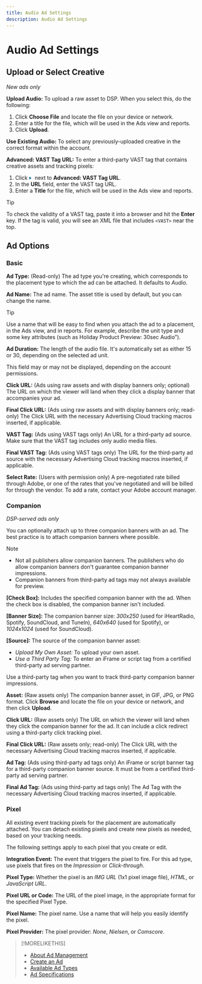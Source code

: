 ```yaml
---
title: Audio Ad Settings
description: Audio Ad Settings
---
```


# Audio Ad Settings

## Upload or Select Creative

*New ads only*

**Upload Audio:** To upload a raw asset to DSP. When you select this, do the following:

1. Click **Choose File** and locate the file on your device or network.
1. Enter a title for the file, which will be used in the Ads view and reports.
1. Click **Upload**.

**Use Existing Audio:** To select any previously-uploaded creative in the correct format within the account.

**Advanced: VAST Tag URL:** To enter a third-party VAST tag that contains creative assets and tracking pixels:

1. Click ![arrow](/help/dsp/assets/compressed.png) next to **Advanced: VAST Tag URL**.
1. In the **URL** field, enter the VAST tag URL.
1. Enter a **Title** for the file, which will be used in the Ads view and reports.

>[!TIP]
>
> To check the validity of a VAST tag, paste it into a browser and hit the **Enter** key. If the tag is valid, you will see an XML file that includes `<VAST>` near the top.

## Ad Options

### Basic

**Ad Type:** (Read-only) The ad type you're creating, which corresponds to the placement type to which the ad can be attached. It defaults to *Audio*.

**Ad Name:** The ad name. The asset title is used by default, but you can change the name.

>[!TIP]
>
> Use a name that will be easy to find when you attach the ad to a placement, in the Ads view, and in reports. For example, describe the unit type and some key attributes (such as Holiday Product Preview: 30sec Audio”).

**Ad Duration:** The length of the audio file. It's automatically set as either 15 or 30, depending on the selected ad unit.

This field may or may not be displayed, depending on the account permissions.

**Click URL:** (Ads using raw assets and with display banners only; optional) The URL on which the viewer will land when they click a display banner that accompanies your ad.

**Final Click URL:** (Ads using raw assets and with display banners only; read-only) The Click URL with the necessary Advertising Cloud tracking macros inserted, if applicable.

**VAST Tag:** (Ads using VAST tags only) An URL for a third-party ad source. Make sure that the VAST tag includes only audio media files.

**Final VAST Tag:** (Ads using VAST tags only) The URL for the third-party ad source with the necessary Advertising Cloud tracking macros inserted, if applicable.

**Select Rate:** (Users with permission only) A pre-negotiated rate billed through Adobe, or one of the rates that you've negotiated and will be billed for through the vendor. To add a rate, contact your Adobe account manager.

### Companion

*DSP-served ads only*

You can optionally attach up to three companion banners with an ad. The best practice is to attach companion banners where possible.

>[!NOTE]
>
>* Not all publishers allow companion banners. The publishers who do allow companion banners don't guarantee companion banner impressions.
>* Companion banners from third-party ad tags may not always available for preview.

**\[Check Box\]:** Includes the specified companion banner with the ad. When the check box is disabled, the companion banner isn't included.

**\[Banner Size\]:** The companion banner size: *300x250* (used for iHeartRadio, Spotify, SoundCloud, and TuneIn), *640x640* (used for Spotify), or *1024x1024* (used for SoundCloud).

**\[Source\]:** The source of the companion banner asset:

* *Upload My Own Asset:* To upload your own asset.
* *Use a Third Party Tag:* To enter an iFrame or script tag from a certified third-party ad serving partner.

Use a third-party tag when you want to track third-party companion banner impressions.

**Asset:** (Raw assets only) The companion banner asset, in GIF, JPG, or PNG format. Click **Browse** and locate the file on your device or network, and then click **Upload**.

**Click URL:** (Raw assets only) The URL on which the viewer will land when they click the companion banner for the ad. It can include a click redirect using a third-party click tracking pixel.

**Final Click URL:** (Raw assets only; read-only) The Click URL with the necessary Advertising Cloud tracking macros inserted, if applicable.

**Ad Tag:** (Ads using third-party ad tags only) An iFrame or script banner tag for a third-party companion banner source. It must be from a certified third-party ad serving partner.

**Final Ad Tag:** (Ads using third-party ad tags only) The Ad Tag with the necessary Advertising Cloud tracking macros inserted, if applicable.

### Pixel

All existing event tracking pixels for the placement are automatically attached. You can detach existing pixels and create new pixels as needed, based on your tracking needs.

The following settings apply to each pixel that you create or edit.

**Integration Event:** The event that triggers the pixel to fire. For this ad type, use pixels that fires on the *Impression* or *Click-through*.

**Pixel Type:** Whether the pixel is an *IMG URL* (1x1 pixel image file), *HTML*, or *JavaScript URL*.

**Pixel URL or Code:** The URL of the pixel image, in the appropriate format for the specified Pixel Type.

**Pixel Name:** The pixel name. Use a name that will help you easily identify the pixel.

**Pixel Provider:** The pixel provider: *None*, *Nielsen*, or *Comscore*.

>[!MORELIKETHIS]
>
>* [About Ad Management](ad-about.md)
>* [Create an Ad](ad-create.md)
>* [Available Ad Types](ad-types.md)
>* [Ad Specifications](https://docs.adobe.com/content/help/en/advertising-cloud/dsp/assets/ad-specs.pdf)
